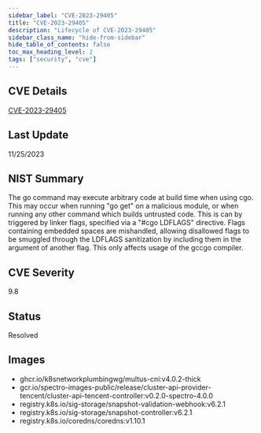 ```yaml
---
sidebar_label: "CVE-2023-29405"
title: "CVE-2023-29405"
description: "Lifecycle of CVE-2023-29405"
sidebar_class_name: "hide-from-sidebar"
hide_table_of_contents: false
toc_max_heading_level: 2
tags: ["security", "cve"]
---
```


## CVE Details

[CVE-2023-29405](https://nvd.nist.gov/vuln/detail/CVE-2023-29405)

## Last Update

11/25/2023

## NIST Summary

The go command may execute arbitrary code at build time when using cgo. This may occur when running "go get" on a
malicious module, or when running any other command which builds untrusted code. This is can by triggered by linker
flags, specified via a "#cgo LDFLAGS" directive. Flags containing embedded spaces are mishandled, allowing disallowed
flags to be smuggled through the LDFLAGS sanitization by including them in the argument of another flag. This only
affects usage of the gccgo compiler.

## CVE Severity

9.8

## Status

Resolved

## Images

- ghcr.io/k8snetworkplumbingwg/multus-cni:v4.0.2-thick
- gcr.io/spectro-images-public/release/cluster-api-provider-tencent/cluster-api-tencent-controller:v0.2.0-spectro-4.0.0
- registry.k8s.io/sig-storage/snapshot-validation-webhook:v6.2.1
- registry.k8s.io/sig-storage/snapshot-controller:v6.2.1
- registry.k8s.io/coredns/coredns:v1.10.1
